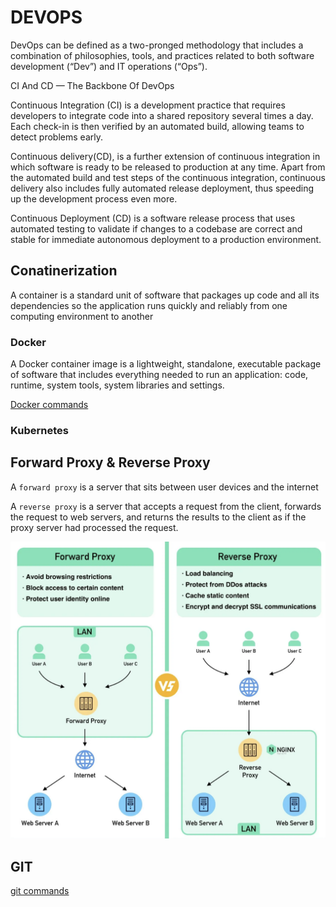 # DEVOPS

DevOps can be defined as a two-pronged methodology that includes a combination of philosophies, tools, and practices related to both software development (“Dev”) and IT operations (“Ops”).

CI And CD — The Backbone Of DevOps

Continuous Integration (CI) is a development practice that requires developers to integrate code into a shared repository several times a day. Each check-in is then verified by an automated build, allowing teams to detect problems early.

Continuous delivery(CD), is a further extension of continuous integration in which software is ready to be released to production at any time. Apart from the automated build and test steps of the continuous integration, continuous delivery also includes fully automated release deployment, thus speeding up the development process even more.

Continuous Deployment (CD) is a software release process that uses automated testing to validate if changes to a codebase are correct and stable for immediate autonomous deployment to a production environment.

## Conatinerization

A container is a standard unit of software that packages up code and all its dependencies so the application runs quickly and reliably from one computing environment to another

### Docker

A Docker container image is a lightweight, standalone, executable package of software that includes everything needed to run an application: code, runtime, system tools, system libraries and settings.

[Docker commands](docker/README.md)

### Kubernetes

## Forward Proxy & Reverse Proxy

A `forward proxy` is a server that sits between user devices and the internet

A `reverse proxy` is a server that accepts a request from the client, forwards the request to web servers, and returns the results to the client as if the proxy server had processed the request.

![](images/proxy.png)

## GIT

[git commands](git/README.md)

